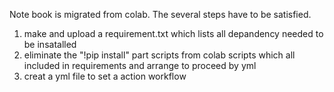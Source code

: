 Note book is migrated from colab. The several steps have to be satisfied.

1. make and upload a requirement.txt which lists all depandency needed to be insatalled
2. eliminate the "!pip install" part scripts from colab scripts which all included in requirements and arrange to proceed by yml
3. creat a  yml file to set a action workflow
